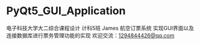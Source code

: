 # PyQt5_GUI_Application
电子科技大学大二综合课程设计
计科5班 James
航空订票系统
实现GUI界面以及连接数据库进行票务管理功能的实现
欢迎交流：1294844426@qq.com
